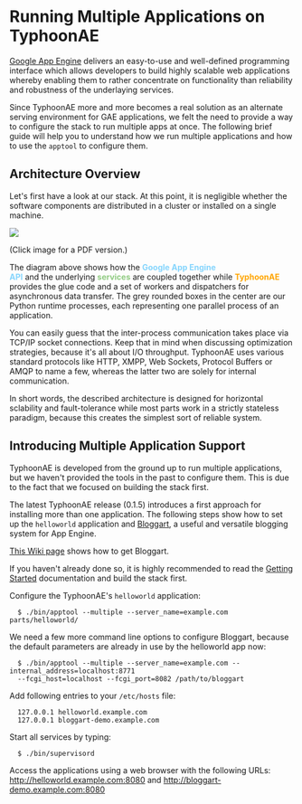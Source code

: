 # Running Multiple Applications on TyphoonAE #

[Google App Engine](http://code.google.com/appengine) delivers an easy-to-use
and well-defined programming interface which allows developers to build highly
scalable web applications whereby enabling them to rather concentrate on
functionality than reliability and robustness of the underlaying services.

Since TyphoonAE more and more becomes a real solution as an alternate serving
environment for GAE applications, we felt the need to provide a way to
configure the stack to run multiple apps at once. The following brief guide
will help you to understand how we run multiple applications and how to use the
`apptool` to configure them.

## Architecture Overview ##

Let's first have a look at our stack. At this point, it is negligible whether
the software components are distributed in a cluster or installed on a single
machine.

[![](http://typhoonae.googlecode.com/hg/doc/source/architecture.png)](http://typhoonae.googlecode.com/hg/doc/source/architecture.pdf)

(Click image for a PDF version.)

The diagram above shows how the <b><font color='#85d5fd'>Google App Engine<br>
API</font></b> and the underlying <b><font color='#90cb82'>services</font></b>
are coupled together while <b><font color='orange'>TyphoonAE</font></b>
provides the glue code and a set of workers and dispatchers for asynchronous
data transfer. The grey rounded boxes in the center are our Python runtime
processes, each representing one parallel process of an application.

You can easily guess that the inter-process communication takes place via
TCP/IP socket connections. Keep that in mind when discussing optimization
strategies, because it's all about I/O throughput. TyphoonAE uses various
standard protocols like HTTP, XMPP, Web Sockets, Protocol Buffers or AMQP to
name a few, whereas the latter two are solely for internal communication.

In short words, the described architecture is designed for horizontal
sclability and fault-tolerance while most parts work in a strictly stateless
paradigm, because this creates the simplest sort of reliable system.

## Introducing Multiple Application Support ##

TyphoonAE is developed from the ground up to run multiple applications, but we
haven't provided the tools in the past to configure them. This is due to the
fact that we focused on building the stack first.

The latest TyphoonAE release (0.1.5) introduces a first approach for installing
more than one application. The following steps show how to set up the
`helloworld` application and [Bloggart](http://github.com/Arachnid/bloggart), a
useful and versatile blogging system for App Engine.

[This Wiki page](InstallingBloggart.md) shows how to get Bloggart.

If you haven't already done so, it is highly recommended to read the
[Getting Started](GettingStarted.md) documentation and build the stack first.

Configure the TyphoonAE's `helloworld` application:

```
  $ ./bin/apptool --multiple --server_name=example.com parts/helloworld/
```

We need a few more command line options to configure Bloggart, because the
default parameters are already in use by the helloworld app now:

```
  $ ./bin/apptool --multiple --server_name=example.com --internal_address=localhost:8771
  --fcgi_host=localhost --fcgi_port=8082 /path/to/bloggart
```

Add following entries to your `/etc/hosts` file:

```
  127.0.0.1 helloworld.example.com
  127.0.0.1 bloggart-demo.example.com
```

Start all services by typing:

```
  $ ./bin/supervisord
```

Access the applications using a web browser with the following URLs:
http://helloworld.example.com:8080 and http://bloggart-demo.example.com:8080